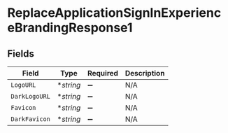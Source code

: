 # ReplaceApplicationSignInExperienceBrandingResponse1


## Fields

| Field              | Type               | Required           | Description        |
| ------------------ | ------------------ | ------------------ | ------------------ |
| `LogoURL`          | **string*          | :heavy_minus_sign: | N/A                |
| `DarkLogoURL`      | **string*          | :heavy_minus_sign: | N/A                |
| `Favicon`          | **string*          | :heavy_minus_sign: | N/A                |
| `DarkFavicon`      | **string*          | :heavy_minus_sign: | N/A                |